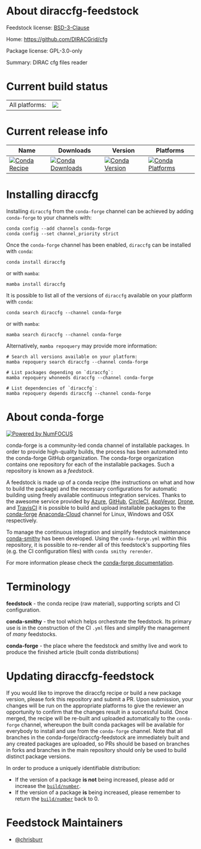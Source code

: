 About diraccfg-feedstock
========================

Feedstock license: [BSD-3-Clause](https://github.com/conda-forge/diraccfg-feedstock/blob/main/LICENSE.txt)

Home: https://github.com/DIRACGrid/cfg

Package license: GPL-3.0-only

Summary: DIRAC cfg files reader

Current build status
====================


<table><tr><td>All platforms:</td>
    <td>
      <a href="https://dev.azure.com/conda-forge/feedstock-builds/_build/latest?definitionId=9127&branchName=main">
        <img src="https://dev.azure.com/conda-forge/feedstock-builds/_apis/build/status/diraccfg-feedstock?branchName=main">
      </a>
    </td>
  </tr>
</table>

Current release info
====================

| Name | Downloads | Version | Platforms |
| --- | --- | --- | --- |
| [![Conda Recipe](https://img.shields.io/badge/recipe-diraccfg-green.svg)](https://anaconda.org/conda-forge/diraccfg) | [![Conda Downloads](https://img.shields.io/conda/dn/conda-forge/diraccfg.svg)](https://anaconda.org/conda-forge/diraccfg) | [![Conda Version](https://img.shields.io/conda/vn/conda-forge/diraccfg.svg)](https://anaconda.org/conda-forge/diraccfg) | [![Conda Platforms](https://img.shields.io/conda/pn/conda-forge/diraccfg.svg)](https://anaconda.org/conda-forge/diraccfg) |

Installing diraccfg
===================

Installing `diraccfg` from the `conda-forge` channel can be achieved by adding `conda-forge` to your channels with:

```
conda config --add channels conda-forge
conda config --set channel_priority strict
```

Once the `conda-forge` channel has been enabled, `diraccfg` can be installed with `conda`:

```
conda install diraccfg
```

or with `mamba`:

```
mamba install diraccfg
```

It is possible to list all of the versions of `diraccfg` available on your platform with `conda`:

```
conda search diraccfg --channel conda-forge
```

or with `mamba`:

```
mamba search diraccfg --channel conda-forge
```

Alternatively, `mamba repoquery` may provide more information:

```
# Search all versions available on your platform:
mamba repoquery search diraccfg --channel conda-forge

# List packages depending on `diraccfg`:
mamba repoquery whoneeds diraccfg --channel conda-forge

# List dependencies of `diraccfg`:
mamba repoquery depends diraccfg --channel conda-forge
```


About conda-forge
=================

[![Powered by
NumFOCUS](https://img.shields.io/badge/powered%20by-NumFOCUS-orange.svg?style=flat&colorA=E1523D&colorB=007D8A)](https://numfocus.org)

conda-forge is a community-led conda channel of installable packages.
In order to provide high-quality builds, the process has been automated into the
conda-forge GitHub organization. The conda-forge organization contains one repository
for each of the installable packages. Such a repository is known as a *feedstock*.

A feedstock is made up of a conda recipe (the instructions on what and how to build
the package) and the necessary configurations for automatic building using freely
available continuous integration services. Thanks to the awesome service provided by
[Azure](https://azure.microsoft.com/en-us/services/devops/), [GitHub](https://github.com/),
[CircleCI](https://circleci.com/), [AppVeyor](https://www.appveyor.com/),
[Drone](https://cloud.drone.io/welcome), and [TravisCI](https://travis-ci.com/)
it is possible to build and upload installable packages to the
[conda-forge](https://anaconda.org/conda-forge) [Anaconda-Cloud](https://anaconda.org/)
channel for Linux, Windows and OSX respectively.

To manage the continuous integration and simplify feedstock maintenance
[conda-smithy](https://github.com/conda-forge/conda-smithy) has been developed.
Using the ``conda-forge.yml`` within this repository, it is possible to re-render all of
this feedstock's supporting files (e.g. the CI configuration files) with ``conda smithy rerender``.

For more information please check the [conda-forge documentation](https://conda-forge.org/docs/).

Terminology
===========

**feedstock** - the conda recipe (raw material), supporting scripts and CI configuration.

**conda-smithy** - the tool which helps orchestrate the feedstock.
                   Its primary use is in the construction of the CI ``.yml`` files
                   and simplify the management of *many* feedstocks.

**conda-forge** - the place where the feedstock and smithy live and work to
                  produce the finished article (built conda distributions)


Updating diraccfg-feedstock
===========================

If you would like to improve the diraccfg recipe or build a new
package version, please fork this repository and submit a PR. Upon submission,
your changes will be run on the appropriate platforms to give the reviewer an
opportunity to confirm that the changes result in a successful build. Once
merged, the recipe will be re-built and uploaded automatically to the
`conda-forge` channel, whereupon the built conda packages will be available for
everybody to install and use from the `conda-forge` channel.
Note that all branches in the conda-forge/diraccfg-feedstock are
immediately built and any created packages are uploaded, so PRs should be based
on branches in forks and branches in the main repository should only be used to
build distinct package versions.

In order to produce a uniquely identifiable distribution:
 * If the version of a package **is not** being increased, please add or increase
   the [``build/number``](https://docs.conda.io/projects/conda-build/en/latest/resources/define-metadata.html#build-number-and-string).
 * If the version of a package **is** being increased, please remember to return
   the [``build/number``](https://docs.conda.io/projects/conda-build/en/latest/resources/define-metadata.html#build-number-and-string)
   back to 0.

Feedstock Maintainers
=====================

* [@chrisburr](https://github.com/chrisburr/)

